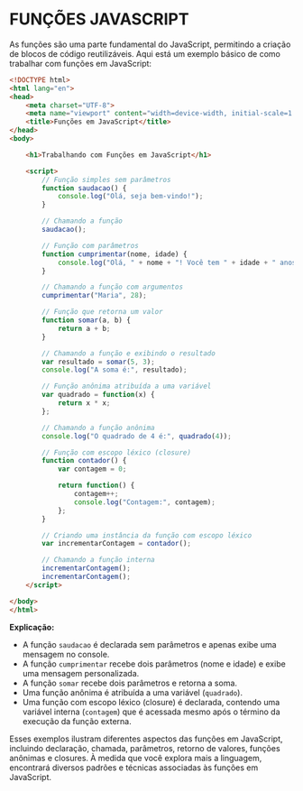 # FUNÇÕES JAVASCRIPT
As funções são uma parte fundamental do JavaScript, permitindo a criação de blocos de código reutilizáveis. Aqui está um exemplo básico de como trabalhar com funções em JavaScript:

```html
<!DOCTYPE html>
<html lang="en">
<head>
    <meta charset="UTF-8">
    <meta name="viewport" content="width=device-width, initial-scale=1.0">
    <title>Funções em JavaScript</title>
</head>
<body>

    <h1>Trabalhando com Funções em JavaScript</h1>

    <script>
        // Função simples sem parâmetros
        function saudacao() {
            console.log("Olá, seja bem-vindo!");
        }

        // Chamando a função
        saudacao();

        // Função com parâmetros
        function cumprimentar(nome, idade) {
            console.log("Olá, " + nome + "! Você tem " + idade + " anos.");
        }

        // Chamando a função com argumentos
        cumprimentar("Maria", 28);

        // Função que retorna um valor
        function somar(a, b) {
            return a + b;
        }

        // Chamando a função e exibindo o resultado
        var resultado = somar(5, 3);
        console.log("A soma é:", resultado);

        // Função anônima atribuída a uma variável
        var quadrado = function(x) {
            return x * x;
        };

        // Chamando a função anônima
        console.log("O quadrado de 4 é:", quadrado(4));

        // Função com escopo léxico (closure)
        function contador() {
            var contagem = 0;

            return function() {
                contagem++;
                console.log("Contagem:", contagem);
            };
        }

        // Criando uma instância da função com escopo léxico
        var incrementarContagem = contador();

        // Chamando a função interna
        incrementarContagem();
        incrementarContagem();
    </script>

</body>
</html>
```

**Explicação:**
- A função `saudacao` é declarada sem parâmetros e apenas exibe uma mensagem no console.
- A função `cumprimentar` recebe dois parâmetros (nome e idade) e exibe uma mensagem personalizada.
- A função `somar` recebe dois parâmetros e retorna a soma.
- Uma função anônima é atribuída a uma variável (`quadrado`).
- Uma função com escopo léxico (closure) é declarada, contendo uma variável interna (`contagem`) que é acessada mesmo após o término da execução da função externa.

Esses exemplos ilustram diferentes aspectos das funções em JavaScript, incluindo declaração, chamada, parâmetros, retorno de valores, funções anônimas e closures. À medida que você explora mais a linguagem, encontrará diversos padrões e técnicas associadas às funções em JavaScript.